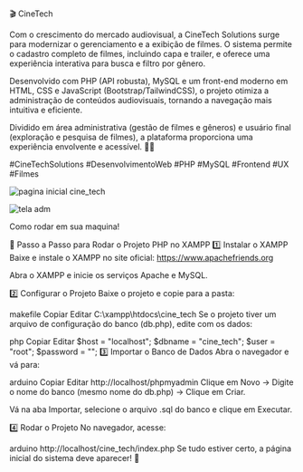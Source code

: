 🎬 CineTech  

Com o crescimento do mercado audiovisual, a CineTech Solutions surge para modernizar o gerenciamento e a exibição de filmes. O sistema permite o cadastro completo de filmes, incluindo capa e trailer, e oferece uma experiência interativa para busca e filtro por gênero.

Desenvolvido com PHP (API robusta), MySQL e um front-end moderno em HTML, CSS e JavaScript (Bootstrap/TailwindCSS), o projeto otimiza a administração de conteúdos audiovisuais, tornando a navegação mais intuitiva e eficiente.

Dividido em área administrativa (gestão de filmes e gêneros) e usuário final (exploração e pesquisa de filmes), a plataforma proporciona uma experiência envolvente e acessível. 🚀🎥

#CineTechSolutions #DesenvolvimentoWeb #PHP #MySQL #Frontend #UX #Filmes



![pagina inicial cine_tech](https://github.com/user-attachments/assets/42341b51-6c33-442b-a6d5-cad7ae23bd70)





![tela adm](https://github.com/user-attachments/assets/63ad036c-e199-4a06-9996-03fa8301375e)









Como rodar em sua maquina!

🔹 Passo a Passo para Rodar o Projeto PHP no XAMPP
1️⃣ Instalar o XAMPP
Baixe e instale o XAMPP no site oficial: https://www.apachefriends.org

Abra o XAMPP e inicie os serviços Apache e MySQL.

2️⃣ Configurar o Projeto
Baixe o projeto e copie para a pasta:

makefile
Copiar
Editar
C:\xampp\htdocs\cine_tech
Se o projeto tiver um arquivo de configuração do banco (db.php), edite com os dados:

php
Copiar
Editar
$host = "localhost";
$dbname = "cine_tech";
$user = "root";
$password = "";
3️⃣ Importar o Banco de Dados
Abra o navegador e vá para:

arduino
Copiar
Editar
http://localhost/phpmyadmin
Clique em Novo → Digite o nome do banco (mesmo nome do db.php) → Clique em Criar.

Vá na aba Importar, selecione o arquivo .sql do banco e clique em Executar.

4️⃣ Rodar o Projeto
No navegador, acesse:

arduino
http://localhost/cine_tech/index.php
Se tudo estiver certo, a página inicial do sistema deve aparecer! 🎉

